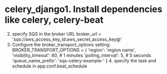 # celery_django1. Install dependencies like celery, celery-beat
 2. specify SQS in the broker URL  broker_url = 'sqs://aws_access_key_id:aws_secret_access_key@'                    
 3. Configure the broker_transport_options setting:                                                                       
 BROKER_TRANSPORT_OPTIONS = {
    'region': 'region name',
    'visibility_timeout': 60,  # 1 minutes
    'polling_interval': 5,     # 5 seconds
    'queue_name_prefix': 'sqs-celery-example-'
}                                                                                                                                                                                                      4.  specify the task and schedule in app.conf.beat_schedule  
